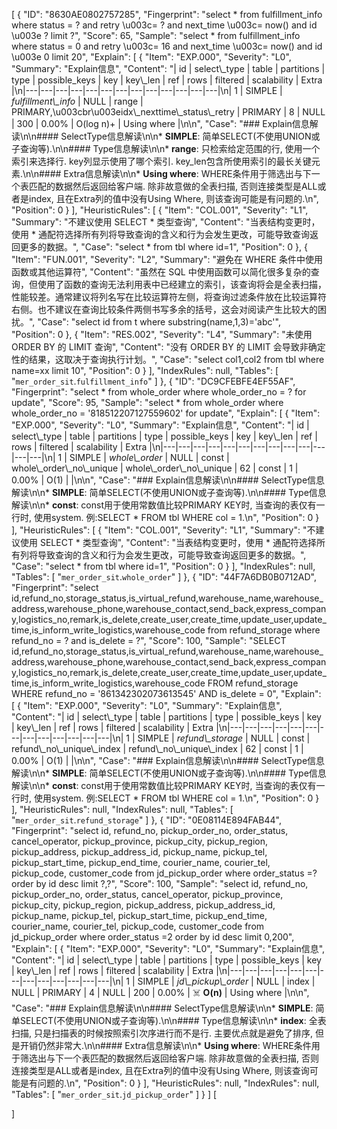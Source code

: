 [
 {
  "ID": "8630AE0802757285",
  "Fingerprint": "select * from fulfillment_info where status = ? and retry \u003c= ? and next_time \u003c= now() and id \u003e ? limit ?",
  "Score": 65,
  "Sample": "select * from fulfillment_info where status = 0 and retry \u003c= 16 and next_time \u003c= now() and id \u003e 0 limit 20",
  "Explain": [
    {
      "Item": "EXP.000",
      "Severity": "L0",
      "Summary": "Explain信息",
      "Content": "| id | select\\_type | table | partitions | type | possible_keys | key | key\\_len | ref | rows | filtered | scalability | Extra |\n|---|---|---|---|---|---|---|---|---|---|---|---|---|\n| 1  | SIMPLE | *fulfillment\\_info* | NULL | range | PRIMARY,\u003cbr\u003eidx\\_nexttime\\_status\\_retry | PRIMARY | 8 | NULL | 300 | 0.00% | O(log n)+ | Using where |\n\n",
      "Case": "### Explain信息解读\n\n#### SelectType信息解读\n\n* **SIMPLE**: 简单SELECT(不使用UNION或子查询等).\n\n#### Type信息解读\n\n* **range**: 只检索给定范围的行, 使用一个索引来选择行. key列显示使用了哪个索引. key_len包含所使用索引的最长关键元素.\n\n#### Extra信息解读\n\n* **Using where**: WHERE条件用于筛选出与下一个表匹配的数据然后返回给客户端. 除非故意做的全表扫描, 否则连接类型是ALL或者是index, 且在Extra列的值中没有Using Where, 则该查询可能是有问题的.\n",
      "Position": 0
    }
  ],
  "HeuristicRules": [
    {
      "Item": "COL.001",
      "Severity": "L1",
      "Summary": "不建议使用 SELECT * 类型查询",
      "Content": "当表结构变更时，使用 * 通配符选择所有列将导致查询的含义和行为会发生更改，可能导致查询返回更多的数据。",
      "Case": "select * from tbl where id=1",
      "Position": 0
    },
    {
      "Item": "FUN.001",
      "Severity": "L2",
      "Summary": "避免在 WHERE 条件中使用函数或其他运算符",
      "Content": "虽然在 SQL 中使用函数可以简化很多复杂的查询，但使用了函数的查询无法利用表中已经建立的索引，该查询将会是全表扫描，性能较差。通常建议将列名写在比较运算符左侧，将查询过滤条件放在比较运算符右侧。也不建议在查询比较条件两侧书写多余的括号，这会对阅读产生比较大的困扰。",
      "Case": "select id from t where substring(name,1,3)='abc'",
      "Position": 0
    },
    {
      "Item": "RES.002",
      "Severity": "L4",
      "Summary": "未使用 ORDER BY 的 LIMIT 查询",
      "Content": "没有 ORDER BY 的 LIMIT 会导致非确定性的结果，这取决于查询执行计划。",
      "Case": "select col1,col2 from tbl where name=xx limit 10",
      "Position": 0
    }
  ],
  "IndexRules": null,
  "Tables": [
    "`mer_order_sit`.`fulfillment_info`"
  ]
},
{
  "ID": "DC9CFEBFE4EF55AF",
  "Fingerprint": "select * from whole_order where whole_order_no = ? for update",
  "Score": 95,
  "Sample": "select * from whole_order where whole_order_no = '818512207127559602' for update",
  "Explain": [
    {
      "Item": "EXP.000",
      "Severity": "L0",
      "Summary": "Explain信息",
      "Content": "| id | select\\_type | table | partitions | type | possible_keys | key | key\\_len | ref | rows | filtered | scalability | Extra |\n|---|---|---|---|---|---|---|---|---|---|---|---|---|\n| 1  | SIMPLE | *whole\\_order* | NULL | const | whole\\_order\\_no\\_unique | whole\\_order\\_no\\_unique | 62 | const | 1 | 0.00% | O(1) |  |\n\n",
      "Case": "### Explain信息解读\n\n#### SelectType信息解读\n\n* **SIMPLE**: 简单SELECT(不使用UNION或子查询等).\n\n#### Type信息解读\n\n* **const**: const用于使用常数值比较PRIMARY KEY时, 当查询的表仅有一行时, 使用system. 例:SELECT * FROM tbl WHERE col = 1.\n",
      "Position": 0
    }
  ],
  "HeuristicRules": [
    {
      "Item": "COL.001",
      "Severity": "L1",
      "Summary": "不建议使用 SELECT * 类型查询",
      "Content": "当表结构变更时，使用 * 通配符选择所有列将导致查询的含义和行为会发生更改，可能导致查询返回更多的数据。",
      "Case": "select * from tbl where id=1",
      "Position": 0
    }
  ],
  "IndexRules": null,
  "Tables": [
    "`mer_order_sit`.`whole_order`"
  ]
},
{
  "ID": "44F7A6DB0B0712AD",
  "Fingerprint": "select id,refund_no,storage_status,is_virtual_refund,warehouse_name,warehouse_address,warehouse_phone,warehouse_contact,send_back,express_company,logistics_no,remark,is_delete,create_user,create_time,update_user,update_time,is_inform_write_logistics,warehouse_code from refund_storage where refund_no = ? and is_delete = ?",
  "Score": 100,
  "Sample": "SELECT id,refund_no,storage_status,is_virtual_refund,warehouse_name,warehouse_address,warehouse_phone,warehouse_contact,send_back,express_company,logistics_no,remark,is_delete,create_user,create_time,update_user,update_time,is_inform_write_logistics,warehouse_code FROM refund_storage WHERE refund_no = '861342302073613545' AND is_delete = 0",
  "Explain": [
    {
      "Item": "EXP.000",
      "Severity": "L0",
      "Summary": "Explain信息",
      "Content": "| id | select\\_type | table | partitions | type | possible_keys | key | key\\_len | ref | rows | filtered | scalability | Extra |\n|---|---|---|---|---|---|---|---|---|---|---|---|---|\n| 1  | SIMPLE | *refund\\_storage* | NULL | const | refund\\_no\\_unique\\_index | refund\\_no\\_unique\\_index | 62 | const | 1 | 0.00% | O(1) |  |\n\n",
      "Case": "### Explain信息解读\n\n#### SelectType信息解读\n\n* **SIMPLE**: 简单SELECT(不使用UNION或子查询等).\n\n#### Type信息解读\n\n* **const**: const用于使用常数值比较PRIMARY KEY时, 当查询的表仅有一行时, 使用system. 例:SELECT * FROM tbl WHERE col = 1.\n",
      "Position": 0
    }
  ],
  "HeuristicRules": null,
  "IndexRules": null,
  "Tables": [
    "`mer_order_sit`.`refund_storage`"
  ]
},
{
  "ID": "0E08114E894FAB44",
  "Fingerprint": "select id, refund_no, pickup_order_no, order_status, cancel_operator, pickup_province, pickup_city, pickup_region, pickup_address, pickup_address_id, pickup_name, pickup_tel, pickup_start_time, pickup_end_time, courier_name, courier_tel, pickup_code, customer_code from jd_pickup_order where order_status =? order by id desc limit ?,?",
  "Score": 100,
  "Sample": "select id, refund_no, pickup_order_no, order_status, cancel_operator, pickup_province, pickup_city, pickup_region, pickup_address, pickup_address_id, pickup_name, pickup_tel, pickup_start_time, pickup_end_time, courier_name, courier_tel, pickup_code, customer_code from jd_pickup_order where order_status =2 order by id desc limit 0,200",
  "Explain": [
    {
      "Item": "EXP.000",
      "Severity": "L0",
      "Summary": "Explain信息",
      "Content": "| id | select\\_type | table | partitions | type | possible_keys | key | key\\_len | ref | rows | filtered | scalability | Extra |\n|---|---|---|---|---|---|---|---|---|---|---|---|---|\n| 1  | SIMPLE | *jd\\_pickup\\_order* | NULL | index | NULL | PRIMARY | 4 | NULL | 200 | 0.00% | ☠️ **O(n)** | Using where |\n\n",
      "Case": "### Explain信息解读\n\n#### SelectType信息解读\n\n* **SIMPLE**: 简单SELECT(不使用UNION或子查询等).\n\n#### Type信息解读\n\n* **index**: 全表扫描, 只是扫描表的时候按照索引次序进行而不是行. 主要优点就是避免了排序, 但是开销仍然非常大.\n\n#### Extra信息解读\n\n* **Using where**: WHERE条件用于筛选出与下一个表匹配的数据然后返回给客户端. 除非故意做的全表扫描, 否则连接类型是ALL或者是index, 且在Extra列的值中没有Using Where, 则该查询可能是有问题的.\n",
      "Position": 0
    }
  ],
  "HeuristicRules": null,
  "IndexRules": null,
  "Tables": [
    "`mer_order_sit`.`jd_pickup_order`"
  ]
} 
]
[
  
]
